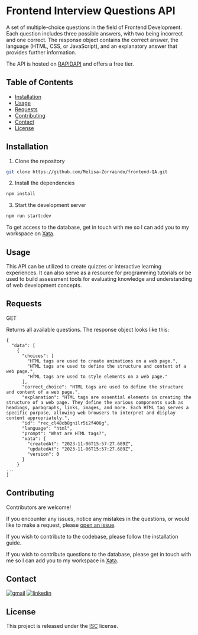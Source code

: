 # Frontend Interview Questions API

A set of multiple-choice questions in the field of Frontend Development. Each question includes three possible answers, with two being incorrect and one correct. The response object contains the correct answer, the language (HTML, CSS, or JavaScript), and an explanatory answer that provides further information.

The API is hosted on [RAPIDAPI](https://rapidapi.com/Melisa-Zorraindo/api/frontend-qa) and offers a free tier.

## Table of Contents
- [Installation](#installation)
- [Usage](#usage)
- [Requests](#requests)
- [Contributing](#contributing)
- [Contact](#contact)
- [License](#license)

## Installation

1. Clone the repository
```bash
git clone https://github.com/Melisa-Zorraindo/frontend-QA.git
```

2. Install the dependencies
```bash
npm install
```

3. Start the development server
```bash
npm run start:dev
```

To get access to the database, get in touch with me so I can add you to my workspace on [Xata](https://xata.io/).

## Usage

This API can be utilized to create quizzes or interactive learning experiences. It can also serve as a resource for programming tutorials or be used to build assessment tools for evaluating knowledge and understanding of web development concepts.

## Requests

GET

Returns all available questions. The response object looks like this:

```
{
  "data": [
    {
      "choices": [
        "HTML tags are used to create animations on a web page.",
        "HTML tags are used to define the structure and content of a web page.",
        "HTML tags are used to style elements on a web page."
      ],
      "correct_choice": "HTML tags are used to define the structure and content of a web page.",
      "explanation": "HTML tags are essential elements in creating the structure of a web page. They define the various components such as headings, paragraphs, links, images, and more. Each HTML tag serves a specific purpose, allowing web browsers to interpret and display content appropriately.",
      "id": "rec_cl48cb8gnilr5i2f406g",
      "language": "html",
      "prompt": "What are HTML tags?",
      "xata": {
        "createdAt": "2023-11-06T15:57:27.689Z",
        "updatedAt": "2023-11-06T15:57:27.689Z",
        "version": 0
      }
    }
...
]
```

## Contributing

Contributors are welcome!

If you encounter any issues, notice any mistakes in the questions, or would like to make a request, please [open an issue](https://github.com/Melisa-Zorraindo/frontend-QA/issues).

If you wish to contribute to the codebase, please follow the installation guide.

If you wish to contribute questions to the database, please get in touch with me so I can add you to my workspace in [Xata](https://xata.io/).

## Contact

[![gmail](https://img.shields.io/badge/Gmail-D14836?style=for-the-badge&logo=gmail&logoColor=white)](mailto:melisa.zorraindo@gmail.com)
[![linkedin](https://img.shields.io/badge/LinkedIn-0077B5?style=for-the-badge&logo=linkedin&logoColor=white)](https://www.linkedin.com/in/melisa-zorraindo-81719618b/)

## License

This project is released under the [ISC](https://www.isc.org/licenses/) license.

